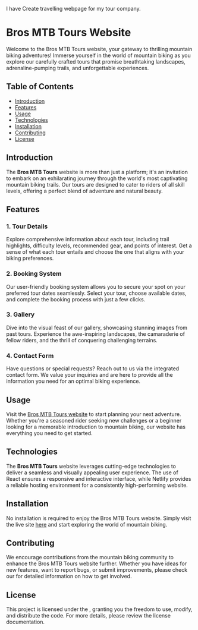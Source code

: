 I have Create travelling webpage for my tour company.

# Bros MTB Tours Website

Welcome to the Bros MTB Tours website, your gateway to thrilling mountain biking adventures! Immerse yourself in the world of mountain biking as you explore our carefully crafted tours that promise breathtaking landscapes, adrenaline-pumping trails, and unforgettable experiences.

## Table of Contents

- [Introduction](#introduction)
- [Features](#features)
- [Usage](#usage)
- [Technologies](#technologies)
- [Installation](#installation)
- [Contributing](#contributing)
- [License](#license)

## Introduction

The **Bros MTB Tours** website is more than just a platform; it's an invitation to embark on an exhilarating journey through the world's most captivating mountain biking trails. Our tours are designed to cater to riders of all skill levels, offering a perfect blend of adventure and natural beauty.

## Features

### 1. Tour Details
Explore comprehensive information about each tour, including trail highlights, difficulty levels, recommended gear, and points of interest. Get a sense of what each tour entails and choose the one that aligns with your biking preferences.

### 2. Booking System
Our user-friendly booking system allows you to secure your spot on your preferred tour dates seamlessly. Select your tour, choose available dates, and complete the booking process with just a few clicks.

### 3. Gallery
Dive into the visual feast of our gallery, showcasing stunning images from past tours. Experience the awe-inspiring landscapes, the camaraderie of fellow riders, and the thrill of conquering challenging terrains.

### 4. Contact Form
Have questions or special requests? Reach out to us via the integrated contact form. We value your inquiries and are here to provide all the information you need for an optimal biking experience.

## Usage

Visit the [Bros MTB Tours website](https://brosmtbtours.netlify.app/) to start planning your next adventure. Whether you're a seasoned rider seeking new challenges or a beginner looking for a memorable introduction to mountain biking, our website has everything you need to get started.

## Technologies

The **Bros MTB Tours** website leverages cutting-edge technologies to deliver a seamless and visually appealing user experience. The use of React ensures a responsive and interactive interface, while Netlify provides a reliable hosting environment for a consistently high-performing website.

## Installation

No installation is required to enjoy the Bros MTB Tours website. Simply visit the live site [here](https://brosmtbtours.netlify.app/) and start exploring the world of mountain biking.

## Contributing

We encourage contributions from the mountain biking community to enhance the Bros MTB Tours website further. Whether you have ideas for new features, want to report bugs, or submit improvements, please check our [ ]( ) for detailed information on how to get involved.

## License

This project is licensed under the [](LICENSE), granting you the freedom to use, modify, and distribute the code. For more details, please review the license documentation.
